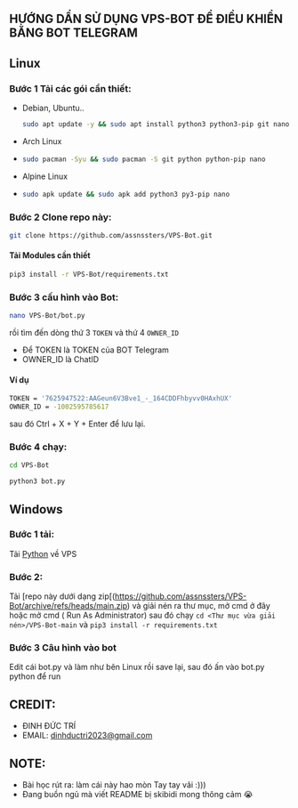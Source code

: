 ## HƯỚNG DẨN SỬ DỤNG VPS-BOT ĐỂ ĐIỀU KHIỂN BẰNG BOT TELEGRAM


## Linux
### Bước 1 Tải các gói cần thiết:
 *  Debian, Ubuntu..
    ```bash
    sudo apt update -y && sudo apt install python3 python3-pip git nano -y
    ```
* Arch Linux
* 
  ```bash
  sudo pacman -Syu && sudo pacman -S git python python-pip nano
  ```
* Alpine Linux
* 
  ```bash
  sudo apk update && sudo apk add python3 py3-pip nano
  ```
  
### Bước 2 Clone repo này:

```bash
git clone https://github.com/assnssters/VPS-Bot.git
```
#### Tải Modules cần thiết

```bash
pip3 install -r VPS-Bot/requirements.txt
```
### Bước 3 cấu hình vào Bot:


```bash
nano VPS-Bot/bot.py
```


rồi tìm đến dòng thứ 3 `TOKEN` và thứ 4 `OWNER_ID`
* Để TOKEN là TOKEN của BOT Telegram
* OWNER_ID là ChatID
#### Ví dụ

```bash
TOKEN = '7625947522:AAGeun6V3Bve1_-_164CDDFhbyvv0HAxhUX'
OWNER_ID = -1002595785617
```

sau đó Ctrl + X + Y + Enter để lưu lại.
### Bước 4 chạy:

```bash
cd VPS-Bot
```

```bash
python3 bot.py
```

## Windows
### Bước 1 tải:
Tải [Python](https://www.python.org/ftp/python/3.13.5/python-3.13.5-amd64.exe) về VPS
### Bước 2: 
Tải [repo này dưới dạng zip[(https://github.com/assnssters/VPS-Bot/archive/refs/heads/main.zip) và giải nén ra thư mục, mở cmd ở đây hoặc mở cmd ( Run As Administrator) sau đó chạy ` cd <Thư mục vừa giải nén>/VPS-Bot-main `  và  `pip3 install -r requirements.txt`
### Bước 3 Câu hình vào bot
Edit cái bot.py và làm như bên Linux rồi save lại, sau đó ấn vào bot.py python để run

 ## CREDIT:
 * ĐINH ĐỨC TRÍ
 * EMAIL: dinhductri2023@gmail.com
 ## NOTE:
- Bài học rút ra: làm cái này hao mòn Tay tay vãi :)))
- Đang buồn ngủ mà viết README bị skibidi mong thông cảm 😭
